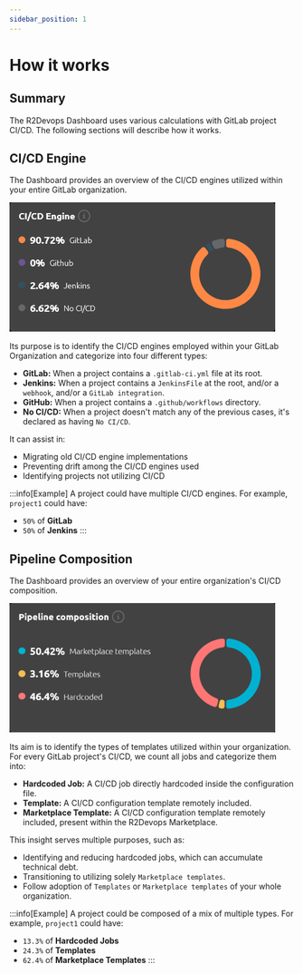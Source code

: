 ```yaml
---
sidebar_position: 1
---
```


# How it works

## Summary

The R2Devops Dashboard uses various calculations with GitLab project CI/CD. The following sections will describe how it works.

## CI/CD Engine

The Dashboard provides an overview of the CI/CD engines utilized within your entire GitLab organization.

![CI/CD Engines chart](./img/cicd-engine-chart.png)

Its purpose is to identify the CI/CD engines employed within your GitLab Organization and categorize into four different types:

- **GitLab:** When a project contains a `.gitlab-ci.yml` file at its root.
- **Jenkins:** When a project contains a `JenkinsFile` at the root, and/or a `webhook`, and/or a `GitLab integration`.
- **GitHub:** When a project contains a `.github/workflows` directory.
- **No CI/CD:** When a project doesn't match any of the previous cases, it's declared as having `No CI/CD`.

It can assist in:

- Migrating old CI/CD engine implementations
- Preventing drift among the CI/CD engines used
- Identifying projects not utilizing CI/CD

:::info[Example]
A project could have multiple CI/CD engines. For example, `project1` could have:

- `50%` of **GitLab**
- `50%` of **Jenkins**
  :::

## Pipeline Composition

The Dashboard provides an overview of your entire organization's CI/CD composition.

![Pipelines composition chart](./img/pipeline-composition-chart.png)

Its aim is to identify the types of templates utilized within your organization.
For every GitLab project's CI/CD, we count all jobs and categorize them into:

- **Hardcoded Job:** A CI/CD job directly hardcoded inside the configuration file.
- **Template:** A CI/CD configuration template remotely included.
- **Marketplace Template:** A CI/CD configuration template remotely included, present within the R2Devops Marketplace.

This insight serves multiple purposes, such as:

- Identifying and reducing hardcoded jobs, which can accumulate technical debt.
- Transitioning to utilizing solely `Marketplace templates`.
- Follow adoption of `Templates` or `Marketplace templates` of your whole organization.

:::info[Example]
A project could be composed of a mix of multiple types. For example, `project1` could have:

- `13.3%` of **Hardcoded Jobs**
- `24.3%` of **Templates**
- `62.4%` of **Marketplace Templates**
  :::
